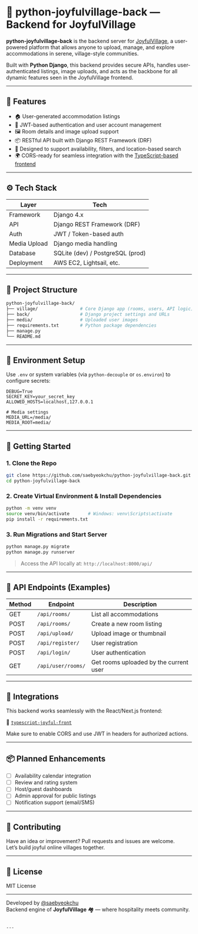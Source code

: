 # 🏡 python-joyfulvillage-back — Backend for JoyfulVillage

**python-joyfulvillage-back** is the backend server for [JoyfulVillage](https://joyfulvillage.co.kr), a user-powered platform that allows anyone to upload, manage, and explore accommodations in serene, village-style communities.

Built with **Python Django**, this backend provides secure APIs, handles user-authenticated listings, image uploads, and acts as the backbone for all dynamic features seen in the JoyfulVillage frontend.

---

## 🔧 Features

- 🏠 User-generated accommodation listings
- 🔐 JWT-based authentication and user account management
- 🖼️ Room details and image upload support
- 📦 RESTful API built with Django REST Framework (DRF)
- 📆 Designed to support availability, filters, and location-based search
- 🌍 CORS-ready for seamless integration with the [TypeScript-based frontend](https://github.com/saebyeokchu/typescript-joyful-front)

---

## ⚙️ Tech Stack

| Layer             | Tech                         |
|------------------|------------------------------|
| Framework        | Django 4.x                   |
| API              | Django REST Framework (DRF)  |
| Auth             | JWT / Token-based auth       |
| Media Upload     | Django media handling        |
| Database         | SQLite (dev) / PostgreSQL (prod) |
| Deployment       | AWS EC2, Lightsail, etc.     |

---

## 📁 Project Structure

```bash
python-joyfulvillage-back/
├── village/                # Core Django app (rooms, users, API logic)
├── back/                   # Django project settings and URLs
├── media/                  # Uploaded user images
├── requirements.txt        # Python package dependencies
├── manage.py
└── README.md
```

---

## 🔐 Environment Setup

Use `.env` or system variables (via `python-decouple` or `os.environ`) to configure secrets:

```env
DEBUG=True
SECRET_KEY=your_secret_key
ALLOWED_HOSTS=localhost,127.0.0.1

# Media settings
MEDIA_URL=/media/
MEDIA_ROOT=media/
```

---

## 🚀 Getting Started

### 1. Clone the Repo

```bash
git clone https://github.com/saebyeokchu/python-joyfulvillage-back.git
cd python-joyfulvillage-back
```

### 2. Create Virtual Environment & Install Dependencies

```bash
python -m venv venv
source venv/bin/activate       # Windows: venv\Scripts\activate
pip install -r requirements.txt
```

### 3. Run Migrations and Start Server

```bash
python manage.py migrate
python manage.py runserver
```

> Access the API locally at: `http://localhost:8000/api/`

---

## 📡 API Endpoints (Examples)

| Method | Endpoint           | Description                            |
|--------|--------------------|----------------------------------------|
| GET    | `/api/rooms/`      | List all accommodations                |
| POST   | `/api/rooms/`      | Create a new room listing              |
| POST   | `/api/upload/`     | Upload image or thumbnail              |
| POST   | `/api/register/`   | User registration                      |
| POST   | `/api/login/`      | User authentication                    |
| GET    | `/api/user/rooms/` | Get rooms uploaded by the current user |

---

## 🧩 Integrations

This backend works seamlessly with the React/Next.js frontend:

🔗 [`typescript-joyful-front`](https://github.com/saebyeokchu/typescript-joyful-front)

Make sure to enable CORS and use JWT in headers for authorized actions.

---

## 📦 Planned Enhancements

- [ ] Availability calendar integration
- [ ] Review and rating system
- [ ] Host/guest dashboards
- [ ] Admin approval for public listings
- [ ] Notification support (email/SMS)

---

## 🙌 Contributing

Have an idea or improvement? Pull requests and issues are welcome.  
Let’s build joyful online villages together.

---

## 📄 License

MIT License

---

Developed by [@saebyeokchu](https://github.com/saebyeokchu)  
Backend engine of **JoyfulVillage** 🏘️ — where hospitality meets community.
```

---
